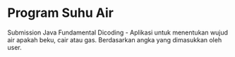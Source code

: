 # Program Suhu Air
Submission Java Fundamental Dicoding - Aplikasi untuk menentukan wujud air apakah beku, cair atau gas. Berdasarkan angka yang dimasukkan oleh user.

